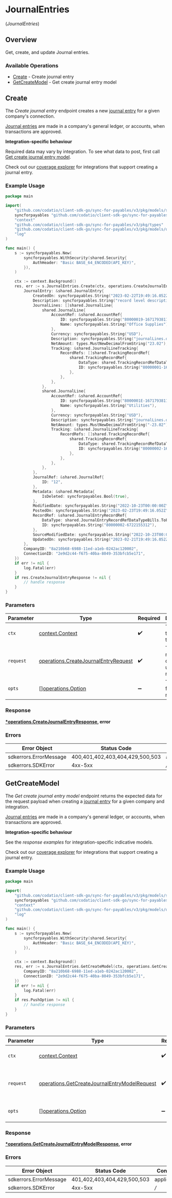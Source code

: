 # JournalEntries
(*JournalEntries*)

## Overview

Get, create, and update Journal entries.

### Available Operations

* [Create](#create) - Create journal entry
* [GetCreateModel](#getcreatemodel) - Get create journal entry model

## Create

The *Create journal entry* endpoint creates a new [journal entry](https://docs.codat.io/sync-for-payables-api#/schemas/JournalEntry) for a given company's connection.

[Journal entries](https://docs.codat.io/sync-for-payables-api#/schemas/JournalEntry) are  made in a company's general ledger, or accounts, when transactions are approved.

**Integration-specific behaviour**

Required data may vary by integration. To see what data to post, first call [Get create journal entry model](https://docs.codat.io/sync-for-payables-api#/operations/get-create-journalEntries-model).

Check out our [coverage explorer](https://knowledge.codat.io/supported-features/accounting?view=tab-by-data-type&dataType=journalEntries) for integrations that support creating a journal entry.


### Example Usage

```go
package main

import(
	"github.com/codatio/client-sdk-go/sync-for-payables/v3/pkg/models/shared"
	syncforpayables "github.com/codatio/client-sdk-go/sync-for-payables/v3"
	"context"
	"github.com/codatio/client-sdk-go/sync-for-payables/v3/pkg/types"
	"github.com/codatio/client-sdk-go/sync-for-payables/v3/pkg/models/operations"
	"log"
)

func main() {
    s := syncforpayables.New(
        syncforpayables.WithSecurity(shared.Security{
            AuthHeader: "Basic BASE_64_ENCODED(API_KEY)",
        }),
    )

    ctx := context.Background()
    res, err := s.JournalEntries.Create(ctx, operations.CreateJournalEntryRequest{
        JournalEntry: &shared.JournalEntry{
            CreatedOn: syncforpayables.String("2023-02-22T19:49:16.052Z"),
            Description: syncforpayables.String("record level description"),
            JournalLines: []shared.JournalLine{
                shared.JournalLine{
                    AccountRef: &shared.AccountRef{
                        ID: syncforpayables.String("80000019-1671793811"),
                        Name: syncforpayables.String("Office Supplies"),
                    },
                    Currency: syncforpayables.String("USD"),
                    Description: syncforpayables.String("journalLines.description debit"),
                    NetAmount: types.MustNewDecimalFromString("23.02"),
                    Tracking: &shared.JournalLineTracking{
                        RecordRefs: []shared.TrackingRecordRef{
                            shared.TrackingRecordRef{
                                DataType: shared.TrackingRecordRefDataTypeCustomers.ToPointer(),
                                ID: syncforpayables.String("80000001-1674553252"),
                            },
                        },
                    },
                },
                shared.JournalLine{
                    AccountRef: &shared.AccountRef{
                        ID: syncforpayables.String("8000001E-1671793811"),
                        Name: syncforpayables.String("Utilities"),
                    },
                    Currency: syncforpayables.String("USD"),
                    Description: syncforpayables.String("journalLines.description credit"),
                    NetAmount: types.MustNewDecimalFromString("-23.02"),
                    Tracking: &shared.JournalLineTracking{
                        RecordRefs: []shared.TrackingRecordRef{
                            shared.TrackingRecordRef{
                                DataType: shared.TrackingRecordRefDataTypeTrackingCategories.ToPointer(),
                                ID: syncforpayables.String("80000002-1674553271"),
                            },
                        },
                    },
                },
            },
            JournalRef: &shared.JournalRef{
                ID: "12",
            },
            Metadata: &shared.Metadata{
                IsDeleted: syncforpayables.Bool(true),
            },
            ModifiedDate: syncforpayables.String("2022-10-23T00:00:00Z"),
            PostedOn: syncforpayables.String("2023-02-23T19:49:16.052Z"),
            RecordRef: &shared.JournalEntryRecordRef{
                DataType: shared.JournalEntryRecordRefDataTypeBills.ToPointer(),
                ID: syncforpayables.String("80000002-6722155312"),
            },
            SourceModifiedDate: syncforpayables.String("2022-10-23T00:00:00Z"),
            UpdatedOn: syncforpayables.String("2023-02-21T19:49:16.052Z"),
        },
        CompanyID: "8a210b68-6988-11ed-a1eb-0242ac120002",
        ConnectionID: "2e9d2c44-f675-40ba-8049-353bfcb5e171",
    })
    if err != nil {
        log.Fatal(err)
    }
    if res.CreateJournalEntryResponse != nil {
        // handle response
    }
}
```

### Parameters

| Parameter                                                                                        | Type                                                                                             | Required                                                                                         | Description                                                                                      |
| ------------------------------------------------------------------------------------------------ | ------------------------------------------------------------------------------------------------ | ------------------------------------------------------------------------------------------------ | ------------------------------------------------------------------------------------------------ |
| `ctx`                                                                                            | [context.Context](https://pkg.go.dev/context#Context)                                            | :heavy_check_mark:                                                                               | The context to use for the request.                                                              |
| `request`                                                                                        | [operations.CreateJournalEntryRequest](../../pkg/models/operations/createjournalentryrequest.md) | :heavy_check_mark:                                                                               | The request object to use for the request.                                                       |
| `opts`                                                                                           | [][operations.Option](../../pkg/models/operations/option.md)                                     | :heavy_minus_sign:                                                                               | The options for this request.                                                                    |

### Response

**[*operations.CreateJournalEntryResponse](../../pkg/models/operations/createjournalentryresponse.md), error**

### Errors

| Error Object                    | Status Code                     | Content Type                    |
| ------------------------------- | ------------------------------- | ------------------------------- |
| sdkerrors.ErrorMessage          | 400,401,402,403,404,429,500,503 | application/json                |
| sdkerrors.SDKError              | 4xx-5xx                         | */*                             |


## GetCreateModel

﻿The *Get create journal entry model* endpoint returns the expected data for the request payload when creating a [journal entry](https://docs.codat.io/sync-for-payables-api#/schemas/JournalEntry) for a given company and integration.

[Journal entries](https://docs.codat.io/sync-for-payables-api#/schemas/JournalEntry) are  made in a company's general ledger, or accounts, when transactions are approved.

**Integration-specific behaviour**

See the *response examples* for integration-specific indicative models.

Check out our [coverage explorer](https://knowledge.codat.io/supported-features/accounting?view=tab-by-data-type&dataType=journalEntries) for integrations that support creating a journal entry.


### Example Usage

```go
package main

import(
	"github.com/codatio/client-sdk-go/sync-for-payables/v3/pkg/models/shared"
	syncforpayables "github.com/codatio/client-sdk-go/sync-for-payables/v3"
	"context"
	"github.com/codatio/client-sdk-go/sync-for-payables/v3/pkg/models/operations"
	"log"
)

func main() {
    s := syncforpayables.New(
        syncforpayables.WithSecurity(shared.Security{
            AuthHeader: "Basic BASE_64_ENCODED(API_KEY)",
        }),
    )

    ctx := context.Background()
    res, err := s.JournalEntries.GetCreateModel(ctx, operations.GetCreateJournalEntryModelRequest{
        CompanyID: "8a210b68-6988-11ed-a1eb-0242ac120002",
        ConnectionID: "2e9d2c44-f675-40ba-8049-353bfcb5e171",
    })
    if err != nil {
        log.Fatal(err)
    }
    if res.PushOption != nil {
        // handle response
    }
}
```

### Parameters

| Parameter                                                                                                        | Type                                                                                                             | Required                                                                                                         | Description                                                                                                      |
| ---------------------------------------------------------------------------------------------------------------- | ---------------------------------------------------------------------------------------------------------------- | ---------------------------------------------------------------------------------------------------------------- | ---------------------------------------------------------------------------------------------------------------- |
| `ctx`                                                                                                            | [context.Context](https://pkg.go.dev/context#Context)                                                            | :heavy_check_mark:                                                                                               | The context to use for the request.                                                                              |
| `request`                                                                                                        | [operations.GetCreateJournalEntryModelRequest](../../pkg/models/operations/getcreatejournalentrymodelrequest.md) | :heavy_check_mark:                                                                                               | The request object to use for the request.                                                                       |
| `opts`                                                                                                           | [][operations.Option](../../pkg/models/operations/option.md)                                                     | :heavy_minus_sign:                                                                                               | The options for this request.                                                                                    |

### Response

**[*operations.GetCreateJournalEntryModelResponse](../../pkg/models/operations/getcreatejournalentrymodelresponse.md), error**

### Errors

| Error Object                | Status Code                 | Content Type                |
| --------------------------- | --------------------------- | --------------------------- |
| sdkerrors.ErrorMessage      | 401,402,403,404,429,500,503 | application/json            |
| sdkerrors.SDKError          | 4xx-5xx                     | */*                         |
